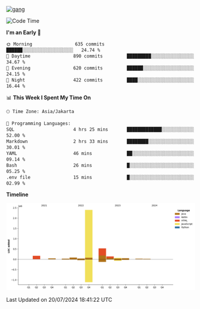 <!-- [<img src='https://dev.karakun.com/assets/posts/2018-09-16-jc-java-article/3duke_suspects.jpg' alt='java'>](https://github.com/yeahbutstill) -->
[<img src='https://asset-2.tstatic.net/tribunnewswiki/foto/bank/images/Mozart.jpg' alt='gang'>](https://github.com/yeahbutstill)

<!--START_SECTION:waka-->
![Code Time](http://img.shields.io/badge/Code%20Time-2%2C747%20hrs%202%20mins-blue)

**I'm an Early 🐤** 

```text
🌞 Morning                635 commits         ██████░░░░░░░░░░░░░░░░░░░   24.74 % 
🌆 Daytime                890 commits         █████████░░░░░░░░░░░░░░░░   34.67 % 
🌃 Evening                620 commits         ██████░░░░░░░░░░░░░░░░░░░   24.15 % 
🌙 Night                  422 commits         ████░░░░░░░░░░░░░░░░░░░░░   16.44 % 
```


📊 **This Week I Spent My Time On** 

```text
🕑︎ Time Zone: Asia/Jakarta

💬 Programming Languages: 
SQL                      4 hrs 25 mins       █████████████░░░░░░░░░░░░   52.00 % 
Markdown                 2 hrs 33 mins       ████████░░░░░░░░░░░░░░░░░   30.01 % 
YAML                     46 mins             ██░░░░░░░░░░░░░░░░░░░░░░░   09.14 % 
Bash                     26 mins             █░░░░░░░░░░░░░░░░░░░░░░░░   05.25 % 
.env file                15 mins             █░░░░░░░░░░░░░░░░░░░░░░░░   02.99 % 
```

**Timeline**

![Lines of Code chart](https://raw.githubusercontent.com/yeahbutstill/yeahbutstill/main/assets/bar_graph.png)


 Last Updated on 20/07/2024 18:41:22 UTC
<!--END_SECTION:waka-->
